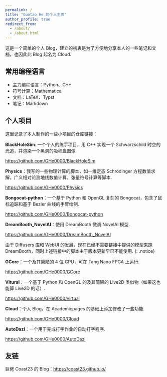 ```yaml
---
permalink: /
title: "Guotao He 的个人主页"
author_profile: true
redirect_from: 
  - /about/
  - /about.html
---
```


这是一个简单的个人 Blog，建立的初衷是为了方便地分享本人的一些笔记和文档，也因此此 Blog 起名为 Cloud.

## 常用编程语言

- 主力编程语言：Python、C++
- 符号计算：Mathematica
- 文档：LaTeX、Typst
- 笔记：Markdown

## 个人项目

这里记录了本人制作的一些小项目的仓库链接：

**BlackHoleSim**: 一个个人的练手项目，用 C++ 实现一个 Schwarzschild 时空的光追，并渲染一个黑洞的吸积盘图像.

<https://github.com/GHe0000/BlackHoleSim>

**Physics**：我写的一些物理计算的脚本，如一维定态 Schrödinger 方程数值求解，广义相对论测地线数值计算，张量符号计算等脚本.

<https://github.com/GHe0000/Physics>

**Bongocat-python**：一个基于 Python 和 OpenGL 复刻的 Bongocat，包含了鼠标追踪和基于 Bezier 曲线的手臂绘制.

<https://github.com/GHe0000/Bongocat-python>

**DreamBooth_NovelAI**：使用 DreamBooth 微调 NovelAI 模型.

<https://github.com/GHe0000/DreamBooth_NovelAI>

由于 Diffusers 库和 WebUI 的发展，现在已经不需要链接中提供的模型来跑 DreamBooth，同时上述链接中的脚本由于版本更新早已不能使用.
{: .notice}

**GCore**：一个及其简陋的 4 位 CPU，可在 Tang Nano FPGA 上运行.

<https://github.com/GHe0000/GCore>

**Vitural**：一个基于 Python 和 OpenGL 的及其简陋的 Live2D 类似物（如果这也能算 Live2D 的话）.

<https://github.com/GHe0000/virtual>

**Cloud**：个人 Blog，在 Academicpages 的基础上添加修改了一些功能.

<https://github.com/GHe0000/Cloud>

**AutoDazi**：一个用于完成打字作业的自动打字程序.

<https://github.com/GHe0000/AutoDazi>

## 友链

巨佬 Coast23 的 Blog：<https://coast23.github.io/>